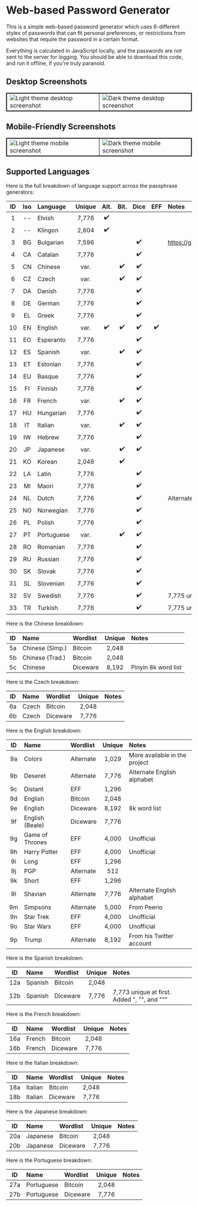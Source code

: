 # Web-based Password Generator
This is a simple web-based password generator which uses 6-different styles
of passwords that can fit personal preferences, or restrictions from
websites that require the password in a certain format.

Everything is calculated in JavaScript locally, and the passwords are not
sent to the server for logging. You should be able to download this code,
and run it offline, if you're truly paranoid.

## Desktop Screenshots
<table style="border-collapse: collapse; border: 1px solid black;">
<tr><td style="border: 1px solid black;">
<img alt="Light theme desktop screenshot" src="https://user-images.githubusercontent.com/699572/102729250-304d8080-42ed-11eb-8559-56da890f1688.png" />
</td><td style="border: 1px solid black;">
<img alt="Dark theme desktop screenshot" src="https://user-images.githubusercontent.com/699572/102729248-2fb4ea00-42ed-11eb-9a3b-437bd16ce8fb.png" />
</td></tr></table>

## Mobile-Friendly Screenshots
<table style="border-collapse: collapse; border: 1px solid black;">
<tr><td style="border: 1px solid black;">
<img alt="Light theme mobile screenshot" src="https://user-images.githubusercontent.com/699572/102729253-317ead80-42ed-11eb-88d2-36b94480255d.png" />
</td><td style="border: 1px solid black;">
<img alt="Dark theme mobile screenshot" src="https://user-images.githubusercontent.com/699572/102729252-30e61700-42ed-11eb-8f08-73d07c752fcb.png" />
</td></tr></table>

## Supported Languages
Here is the full breakdown of language support across the passphrase generators:

| ID | Iso | Language   | Unique | Alt. | Bit. | Dice | EFF | Notes                                           |
|:--:|:---:|:-----------|:------:|:----:|:----:|:----:|:---:|:------------------------------------------------|
|  1 | --  | Elvish     | 7,776  |  ✔️   |      |      |     |                                                 |
|  2 | --  | Klingon    | 2,604  |  ✔️   |      |      |     |                                                 |
|  3 | BG  | Bulgarian  | 7,596  |      |      |  ✔️   |     | https://github.com/atoponce/webpassgen/issues/4 |
|  4 | CA  | Catalan    | 7,776  |      |      |  ✔️   |     |                                                 |
|  5 | CN  | Chinese    |  var.  |      |  ✔️   |  ✔️   |     |                                                 |
|  6 | CZ  | Czech      |  var.  |      |  ✔️   |  ✔️   |     |                                                 |
|  7 | DA  | Danish     | 7,776  |      |      |  ✔️   |     |                                                 |
|  8 | DE  | German     | 7,776  |      |      |  ✔️   |     |                                                 |
|  9 | EL  | Greek      | 7,776  |      |      |  ✔️   |     |                                                 |
| 10 | EN  | English    |  var.  |  ✔️   |  ✔️   |  ✔️   |  ✔️  |                                                 |
| 11 | EO  | Esperanto  | 7,776  |      |      |  ✔️   |     |                                                 |
| 12 | ES  | Spanish    |  var.  |      |  ✔️   |  ✔️   |     |                                                 |
| 13 | ET  | Estonian   | 7,776  |      |      |  ✔️   |     |                                                 |
| 14 | EU  | Basque     | 7,776  |      |      |  ✔️   |     |                                                 |
| 15 | FI  | Finnish    | 7,776  |      |      |  ✔️   |     |                                                 |
| 16 | FR  | French     |  var.  |      |  ✔️   |  ✔️   |     |                                                 |
| 17 | HU  | Hungarian  | 7,776  |      |      |  ✔️   |     |                                                 |
| 18 | IT  | Italian    |  var.  |      |  ✔️   |  ✔️   |     |                                                 |
| 19 | IW  | Hebrew     | 7,776  |      |      |  ✔️   |     |                                                 |
| 20 | JP  | Japanese   |  var.  |      |  ✔️   |  ✔️   |     |                                                 |
| 21 | KO  | Korean     | 2,048  |      |  ✔️   |      |     |                                                 |
| 22 | LA  | Latin      | 7,776  |      |      |  ✔️   |     |                                                 |
| 23 | MI  | Maori      | 7,776  |      |      |  ✔️   |     |                                                 |
| 24 | NL  | Dutch      | 7,776  |      |      |  ✔️   |     | Alternate composite                             |
| 25 | NO  | Norwegian  | 7,776  |      |      |  ✔️   |     |                                                 |
| 26 | PL  | Polish     | 7,776  |      |      |  ✔️   |     |                                                 |
| 27 | PT  | Portuguese |  var.  |      |  ✔️   |  ✔️   |     |                                                 |
| 28 | RO  | Romanian   | 7,776  |      |      |  ✔️   |     |                                                 |
| 29 | RU  | Russian    | 7,776  |      |      |  ✔️   |     |                                                 |
| 30 | SK  | Slovak     | 7,776  |      |      |  ✔️   |     |                                                 |
| 31 | SL  | Slovenian  | 7,776  |      |      |  ✔️   |     |                                                 |
| 32 | SV  | Swedish    | 7,776  |      |      |  ✔️   |     | 7,775 unique at first. Added "2a".              |
| 33 | TR  | Turkish    | 7,776  |      |      |  ✔️   |     | 7,775 unique at first. Added "2a".              |

Here is the Chinese breakdown:

| ID | Name            | Wordlist  | Unique | Notes                         |
|:--:|:----------------|:----------|:------:|:------------------------------|
| 5a | Chinese (Simp.) | Bitcoin   | 2,048  |                               |
| 5b | Chinese (Trad.) | Bitcoin   | 2,048  |                               |
| 5c | Chinese         | Diceware  | 8,192  | Pinyin 8k word list           |

Here is the Czech breakdown:

| ID | Name            | Wordlist  | Unique | Notes                         |
|:--:|:----------------|:----------|:------:|:------------------------------|
| 6a | Czech           | Bitcoin   | 2,048  |                               |
| 6b | Czech           | Diceware  | 7,776  |                               |

Here is the English breakdown:

| ID | Name            | Wordlist  | Unique | Notes                         |
|:--:|:----------------|:----------|:------:|:------------------------------|
| 9a | Colors          | Alternate | 1,029  | More available in the project |
| 9b | Deseret         | Alternate | 7,776  | Alternate English alphabet    |
| 9c | Distant         | EFF       | 1,296  |                               |
| 9d | English         | Bitcoin   | 2,048  |                               |
| 9e | English         | Diceware  | 8,192  | 8k word list                  |
| 9f | English (Beale) | Diceware  | 7,776  |                               |
| 9g | Game of Thrones | EFF       | 4,000  | Unofficial                    |
| 9h | Harry Potter    | EFF       | 4,000  | Unofficial                    |
| 9i | Long            | EFF       | 1,296  |                               |
| 9j | PGP             | Alternate |   512  |                               |
| 9k | Short           | EFF       | 1,296  |                               |
| 9l | Shavian         | Alternate | 7,776  | Alternate English alphabet    |
| 9m | Simpsons        | Alternate | 5,000  | From Peerio                   |
| 9n | Star Trek       | EFF       | 4,000  | Unofficial                    |
| 9o | Star Wars       | EFF       | 4,000  | Unofficial                    |
| 9p | Trump           | Alternate | 8,192  | From his Twitter account      |

Here is the Spanish breakdown:

| ID  | Name    | Wordlist | Unique | Notes                                        |
|:---:|:--------|:---------|:------:|:---------------------------------------------|
| 12a | Spanish | Bitcoin  | 2,048  |                                              |
| 12b | Spanish | Diceware | 7,776  |  7,773 unique at first. Added ", "", and """ |

Here is the French breakdown:

| ID  | Name   | Wordlist | Unique | Notes                         |
|:---:|:-------|:---------|:------:|:------------------------------|
| 16a | French | Bitcoin  | 2,048  |                               |
| 16b | French | Diceware | 7,776  |                               |

Here is the Italian breakdown:

| ID  | Name    | Wordlist | Unique | Notes                         |
|:---:|:--------|:---------|:------:|:------------------------------|
| 18a | Italian | Bitcoin  | 2,048  |                               |
| 18b | Italian | Diceware | 7,776  |                               |

Here is the Japanese breakdown:

| ID  | Name     | Wordlist | Unique | Notes                         |
|:---:|:---------|:---------|:------:|:------------------------------|
| 20a | Japanese | Bitcoin  | 2,048  |                               |
| 20b | Japanese | Diceware | 7,776  |                               |

Here is the Portuguese breakdown:

| ID  | Name       | Wordlist | Unique | Notes                         |
|:---:|:-----------|:---------|:------:|:------------------------------|
| 27a | Portuguese | Bitcoin  | 2,048  |                               |
| 27b | Portuguese | Diceware | 7,776  |                               |
